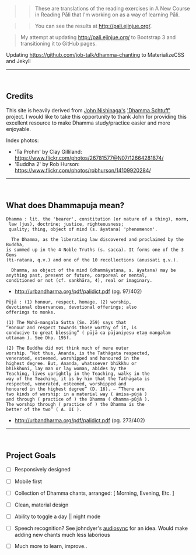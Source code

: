 

>>These are translations of the reading exercises in A New Course in Reading Pāli that I'm working on as a way of learning Pāli.

>>You can see the results at http://pali.ejinjue.org/.

>My attempt at updating http://pali.ejinjue.org/ to Bootstrap 3 and transitioning it to GitHub pages.

Updating https://github.com/job-talk/dhamma-chanting to MaterializeCSS and Jekyll

***  

<br />

## Credits


This site is heavily derived from [John Nishinaga's](https://ejinjue.org/john/) ['Dhamma Schtuff'](https://pali.ejinjue.org/) project. I would like to take this opportunity to thank John for providing this excellent resource to make Dhamma study/practice easier and more enjoyable.

Index photos:
- 'Ta Prohm' by Clay Gilliland: https://www.flickr.com/photos/26781577@N07/12664281874/
- 'Buddha 2' by Rob Hurson: https://www.flickr.com/photos/robhurson/14109920284/
***

<br />

## What does Dhammapuja mean?
```
Dhamma : lit. the 'bearer', constitution (or nature of a thing), norm,
 law (jus), doctrine; justice, righteousness;
 quality; thing, object of mind (s. āyatana) 'phenomenon'.

  The Dhamma, as the liberating law discovered and proclaimed by the Buddha,
is summed up in the 4 Noble Truths (s. sacca). It forms one of the 3 Gems
(ti-ratana, q.v.) and one of the 10 recollections (anussati q.v.).

  Dhamma, as object of the mind (dhammāyatana, s. āyatana) may be
anything past, present or future, corporeal or mental,
conditioned or not (cf. sankhāra, 4), real or imaginary.
```
- http://urbandharma.org/pdf/palidict.pdf (pg. 97/402)

```
Pūjā : (1) honour, respect, homage, (2) worship,
devotional observances, devotional offerings; also
offerings to monks.

(1) The Mahā-mangala Sutta (Sn. 259) says that
“Honour and respect towards those worthy of it, is
conducive to great blessing” ( pūjā ca pūjaniyesu etaṃ mangalam uttamaṃ ). See Dhp. 195f.

(2) The Buddha did not think much of mere outer
worship. “Not thus, Ananda, is the Tathāgata respected,
venerated, esteemed, worshipped and honoured in the
highest degree. But, Ananda, whatsoever bhikkhu or
bhikkhuni, lay man or lay woman, abides by the
Teaching, lives uprightly in the Teaching, walks in the
way of the Teaching, it is by him that the Tathāgata is
respected, venerated, esteemed, worshipped and
honoured in the highest degree” (D. 16). – “There are
two kinds of worship: in a material way ( āmisa-pūjā )
and through ( practice of ) the Dhamma ( dhamma-pūjā ).
The worship through ( practice of ) the Dhamma is the
better of the two” ( A. II ).
```
- http://urbandharma.org/pdf/palidict.pdf (pg. 273/402)

***

<br />

## Project Goals

- [ ] Responsively designed

- [ ] Mobile first

- [ ] Collection of Dhamma chants, arranged: [ Morning, Evening, Etc. ]

- [ ] Clean, material design

- [ ] Ability to toggle a day || night mode

- [ ] Speech recognition? See johndyer's [audiosync](https://github.com/johndyer/audiosync) for an idea. Would make adding new chants much less laborious

- [ ] Much more to learn, improve..
